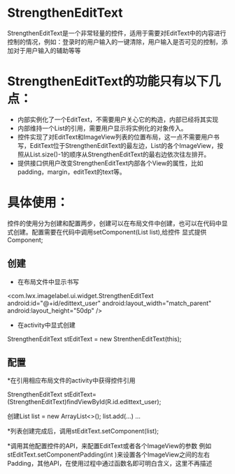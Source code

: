 # StrengthenEditText





StrengthenEditText是一个非常轻量的控件，适用于需要对EditText中的内容进行控制的情况，例如：登录时的用户输入的一键清除，用户输入是否可见的控制，添加对于用户输入的辅助等等





# StrengthenEditText的功能只有以下几点：


* 内部实例化了一个EditText，不需要用户关心它的构造，内部已经将其实现
* 内部维持一个List<ImageView>的引用，需要用户显示将实例化的对象传入。
* 控件实现了对EditText和ImageView列表的位置布局，这一点不需要用户书写，EditText位于StrengthenEditText的最左边，List<ImageView>的各个ImageView，按照从List.size()-1的顺序从StrengthenEditText的最右边依次往左排开。
* 提供接口供用户改变StrengthenEditText内部各个View的属性，比如padding，margin，editText的text等。


# 具体使用：


控件的使用分为创建和配置两步，创建可以在布局文件中创建，也可以在代码中显式创建。配置需要在代码中调用setComponent(List<ImageView> list),给控件
显式提供Component;

## 创建

* 在布局文件中显示书写

<com.lwx.imagelabel.ui.widget.StrengthenEditText
        android:id="@+id/edittext_user"
        android:layout_width="match_parent"
        android:layout_height="50dp" />
        
        
 
 * 在activity中显式创建
 
 StrengthenEditText stEditText = new StrenthenEditText(this);
 
 
## 配置

*在引用相应布局文件的activity中获得控件引用

StrengthenEditText stEditText= (StrengthenEditText)findViewById(R.id.edittext_user);

创建List<ImageView> list = new ArrayList<>();
list.add(...)
...

*列表创建完成后，调用stEditText.setComponent(list);

*调用其他配置控件的API，来配置EditText或者各个ImageView的参数
例如stEditText.setComponentPadding(int )来设置各个ImageView之间的左右Padding，其他API，在使用过程中通过函数名即可明白含义，这里不再描述




